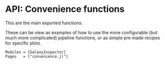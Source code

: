 # API: Convenience functions

This are the main exported functions. 

These can be view as examples of how to use the more configurable (but much more complicated) pipeline functions, or as simple pre made recipes for specific plots.

```@autodocs
Modules = [GalaxyInspector]
Pages   = ["convenience.jl"]
```
